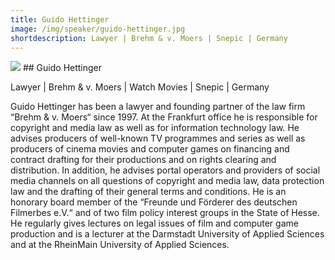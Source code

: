 ```yaml
---
title: Guido Hettinger
image: /img/speaker/guido-hettinger.jpg
shortdescription: Lawyer | Brehm & v. Moers | Snepic | Germany
---
```

<img src="/img/speaker/guido-hettinger.jpg">
## Guido Hettinger

Lawyer | Brehm & v. Moers | Watch Movies | Snepic | Germany

Guido Hettinger has been a lawyer and founding partner of the law firm “Brehm & v. Moers“ since 1997. At the Frankfurt office he is responsible for copyright and media law as well as for information technology law. He advises producers of well-known TV programmes and series as well as producers of cinema movies and computer games on financing and contract drafting for their productions and on rights clearing and distribution. In addition, he advises portal operators and providers of social media channels on all questions of copyright and media law, data protection law and the drafting of their general terms and conditions. He is an honorary board member of the “Freunde und Förderer des deutschen Filmerbes e.V.“ and of two film policy interest groups in the State of Hesse. He regularly gives lectures on legal issues of film and computer game production and is a lecturer at the Darmstadt University of Applied Sciences and at the RheinMain University of Applied Sciences.

